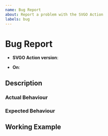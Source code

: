 ```yaml
---
name: Bug Report
about: Report a problem with the SVGO Action
labels: bug
---
```


# Bug Report

<!-- The version of the Action you're using -->
- **SVGO Action version**: <!-- e.g. v1.1.0 -->

<!-- The context in which the Action is running -->
- **On**: <!-- e.g. pull_request -->

## Description

<!-- Describe the bug in general terms -->

### Actual Behaviour

<!-- Describe the actual behaviour of the action you're observing -->

### Expected Behaviour

<!-- Describe the behaviour you would have expected from the action -->

## Working Example

<!--
If you are using the Action in an open source project, please link to the action
run where the bug occurred. Else, provide a (small) working example that
reproduces the bug (preferably an open source GitHub project).
-->
